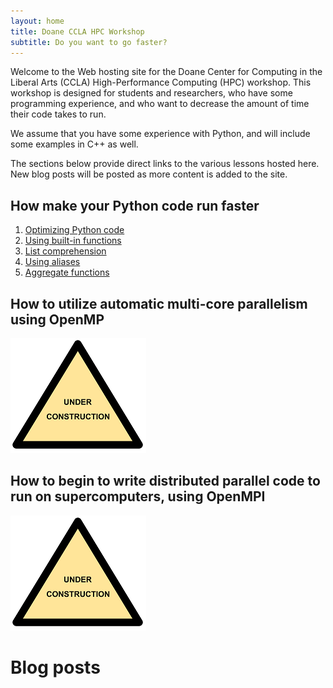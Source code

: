 ```yaml
---
layout: home
title: Doane CCLA HPC Workshop
subtitle: Do you want to go faster? 
---
```


Welcome to the Web hosting site for the Doane Center for Computing in the Liberal Arts
(CCLA) High-Performance Computing (HPC) workshop. This workshop is designed for 
students and researchers, who have some programming experience, and who want to 
decrease the amount of time their code takes to run. 

We assume that you have some experience with Python, and will include some examples
in C++ as well. 

The sections below provide direct links to the various lessons hosted here. New blog posts 
will be posted as more content is added to the site. 

## How make your Python code run faster

1. [Optimizing Python code](../pages/optimizing-python-overview/index.html)
2. [Using built-in functions](../pages/optimizing-python-built-ins/index.html)
3. [List comprehension](../pages/optimizing-python-list-comprehension/index.html)
4. [Using aliases](../pages/optimizing-python-function-alias/index.html)
5. [Aggregate functions](../pages/optimizing-python-function-aggregate/index.html)

## How to utilize automatic multi-core parallelism using OpenMP

![Under Construction](./assets/img/UNDER_CONSTRUCTION_ICON.png)

## How to begin to write distributed parallel code to run on supercomputers, using OpenMPI

![Under Construction](./assets/img/UNDER_CONSTRUCTION_ICON.png)

# Blog posts
